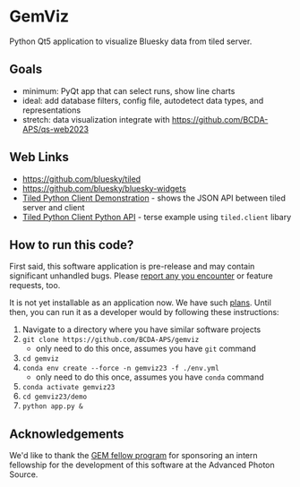 # GemViz

Python Qt5 application to visualize Bluesky data from tiled server.

## Goals

- minimum: PyQt app that can select runs, show line charts
- ideal: add database filters, config file, autodetect data types, and representations
- stretch: data visualization integrate with https://github.com/BCDA-APS/qs-web2023

## Web Links

- https://github.com/bluesky/tiled
- https://github.com/bluesky/bluesky-widgets
- [Tiled Python Client Demonstration](https://github.com/BCDA-APS/bdp-tiled/blob/main/demo_client.ipynb) - shows the JSON API between tiled server and client
- [Tiled Python Client Python API](https://github.com/BCDA-APS/bdp-tiled/blob/main/pyapi_client.py) - terse example using `tiled.client` libary

## How to run this code?

First said, this software application is pre-release and may contain significant unhandled
bugs.  Please [report any you encounter](https://github.com/BCDA-APS/gemviz/issues/new) or
feature requests, too.

It is not yet installable as an application now.  We have such
[plans](https://github.com/orgs/BCDA-APS/projects/6).  Until then, you
can run it as a developer would by following these instructions:

1. Navigate to a directory where you have similar software projects
1. `git clone https://github.com/BCDA-APS/gemviz`
   - only need to do this once, assumes you have `git` command
1. `cd gemviz`
1. `conda env create --force -n gemviz23 -f ./env.yml`
   - only need to do this once, assumes you have `conda` command
1. `conda activate gemviz23`
1. `cd gemviz23/demo`
1. `python app.py &`

## Acknowledgements

We'd like to thank the [GEM fellow program](https://www.gemfellowship.org/) for sponsoring
an intern fellowship for the development of this software at the Advanced Photon Source.
